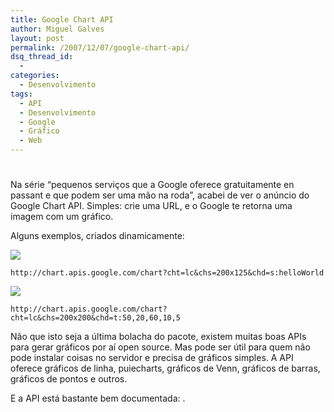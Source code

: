 ```yaml
---
title: Google Chart API
author: Miguel Galves
layout: post
permalink: /2007/12/07/google-chart-api/
dsq_thread_id:
  - 
categories:
  - Desenvolvimento
tags:
  - API
  - Desenvolvimento
  - Google
  - Gráfico
  - Web
---
```

# 

Na série “pequenos serviços que a Google oferece gratuitamente en passant e que podem ser uma mão na roda”, acabei de ver o anúncio do Google Chart API. Simples: crie uma URL, e o Google te retorna uma imagem com um gráfico.

Alguns exemplos, criados dinamicamente:

![][1]

 [1]: http://chart.apis.google.com/chart?cht=lc&chs=200x125&chd=s:helloWorld

`http://chart.apis.google.com/chart?cht=lc&chs=200x125&chd=s:helloWorld`

![][2]

 [2]: http://chart.apis.google.com/chart?cht=lc&chs=200x200&chd=t:50,20,60,10,5

`http://chart.apis.google.com/chart?cht=lc&chs=200x200&chd=t:50,20,60,10,5`

Não que isto seja a última bolacha do pacote, existem muitas boas APIs para gerar gráficos por aí open source. Mas pode ser útil para quem não pode instalar coisas no servidor e precisa de gráficos simples. A API oferece gráficos de linha, puiecharts, gráficos de Venn, gráficos de barras, gráficos de pontos e outros.

E a API está bastante bem documentada:  .